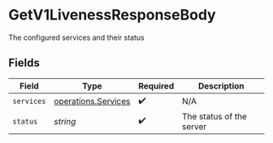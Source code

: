 # GetV1LivenessResponseBody

The configured services and their status


## Fields

| Field                                                             | Type                                                              | Required                                                          | Description                                                       |
| ----------------------------------------------------------------- | ----------------------------------------------------------------- | ----------------------------------------------------------------- | ----------------------------------------------------------------- |
| `services`                                                        | [operations.Services](../../../sdk/models/operations/services.md) | :heavy_check_mark:                                                | N/A                                                               |
| `status`                                                          | *string*                                                          | :heavy_check_mark:                                                | The status of the server                                          |